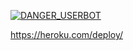 
[![DANGER_USERBOT](https://te.legra.ph/file/53282eea1bc89766b75a3.jpg)](https://github.com/GwGYT/Danger_UserBot)

https://heroku.com/deploy/
